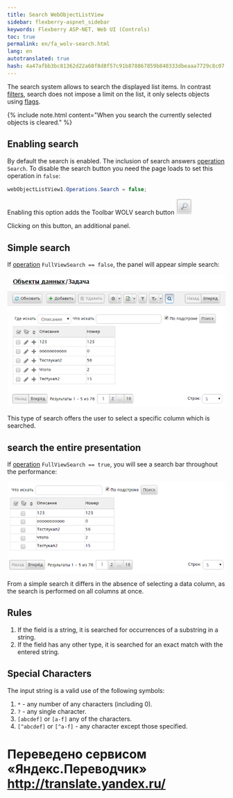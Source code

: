 ```yaml
--- 
title: Search WebObjectListView 
sidebar: flexberry-aspnet_sidebar 
keywords: Flexberry ASP-NET, Web UI (Controls) 
toc: true 
permalink: en/fa_wolv-search.html 
lang: en 
autotranslated: true 
hash: 4a47afbb3bc81362d22a68f8d8f57c91b878867859b840333dbeaaa7729c8c07 
--- 
```


The search system allows to search the displayed list items. In contrast [filters](fa_wolv-filters.html), search does not impose a limit on the list, it only selects objects using [flags](fa_wolv-check-boxes.html). 

{% include note.html content="When you search the currently selected objects is cleared." %} 

## Enabling search 

By default the search is enabled. The inclusion of search answers [operation](fa_wolv-operations.html) `Search`. To disable the search button you need the page loads to set this operation in `false`: 

```csharp
webObjectListView1.Operations.Search = false;
``` 

Enabling this option adds the Toolbar WOLV search button ![](/images/pages/products/flexberry-aspnet/controls/wolv/wolv-search-btn.png) 

Clicking on this button, an additional panel. 

## Simple search 

If [operation](fa_wolv-operations.html) `FullViewSearch == false`, the panel will appear simple search: 

![](/images/pages/products/flexberry-aspnet/controls/wolv/simple-search.png) 

This type of search offers the user to select a specific column which is searched. 

## search the entire presentation 

If [operation](fa_wolv-operations.html) `FullViewSearch == true`, you will see a search bar throughout the performance: 

![](/images/pages/products/flexberry-aspnet/controls/wolv/wolv-search-full.png) 

From a simple search it differs in the absence of selecting a data column, as the search is performed on all columns at once. 

## Rules 

1. If the field is a string, it is searched for occurrences of a substring in a string. 
2. If the field has any other type, it is searched for an exact match with the entered string. 

## Special Characters 

The input string is a valid use of the following symbols: 

1. `*` - any number of any characters (including 0). 
2. `?` - any single character. 
3. `[abcdef]` or `[a-f]` any of the characters. 
4. `[^abcdef]` or `[^a-f]` - any character except those specified. 



 # Переведено сервисом «Яндекс.Переводчик» http://translate.yandex.ru/